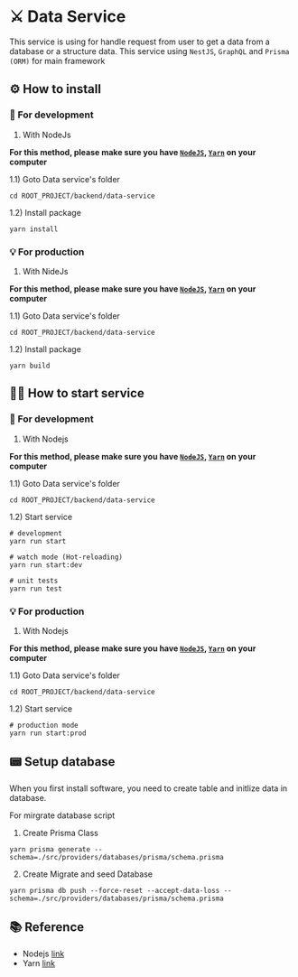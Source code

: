 # ⚔️ Data Service

This service is using for handle request from user to get a data from a database or a structure data. This service using `NestJS`, `GraphQL` and `Prisma (ORM)` for main framework

## ⚙️ How to install

### 🔩 For development
1) With NodeJs

**For this method, please make sure you have [`NodeJS`][1], [`Yarn`][2] on your computer**

1.1) Goto Data service's folder
```
cd ROOT_PROJECT/backend/data-service
```

1.2) Install package
```
yarn install
```

### 💡 For production

1) With NideJs

**For this method, please make sure you have [`NodeJS`][1], [`Yarn`][2] on your computer**

1.1) Goto Data service's folder
```
cd ROOT_PROJECT/backend/data-service
```

1.2) Install package
```
yarn build
```

## 🏋️‍♀️ How to start service
### 🔨 For development
1. With Nodejs

**For this method, please make sure you have [`NodeJS`][1], [`Yarn`][2] on your computer**

1.1) Goto Data service's folder
```
cd ROOT_PROJECT/backend/data-service
```

1.2) Start service
```
# development
yarn run start

# watch mode (Hot-reloading)
yarn run start:dev

# unit tests
yarn run test
```

### 💡 For production
1. With Nodejs
   
**For this method, please make sure you have [`NodeJS`][1], [`Yarn`][2] on your computer**

1.1) Goto Data service's folder
```
cd ROOT_PROJECT/backend/data-service
```

1.2) Start service
```
# production mode
yarn run start:prod
```

## 📟 Setup database

When you first install software, you need to create table and initlize data in database.

For mirgrate database script
1. Create Prisma Class

```
yarn prisma generate --schema=./src/providers/databases/prisma/schema.prisma
```

2. Create Migrate and seed Database
```
yarn prisma db push --force-reset --accept-data-loss --schema=./src/providers/databases/prisma/schema.prisma
```


## 📚 Reference
- Nodejs [link][1]
- Yarn [link][2]


[1]: https://nodejs.org/en/download/
[2]: https://classic.yarnpkg.com/lang/en/docs/install/#mac-stable